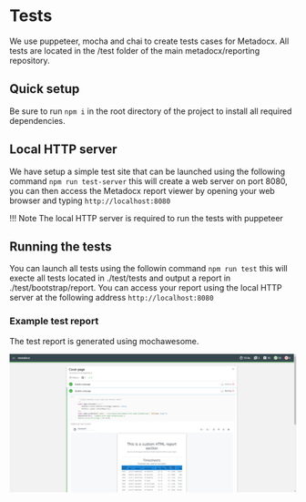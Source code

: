 # Tests

We use puppeteer, mocha and chai to create tests cases for Metadocx. All tests are located in the /test folder of the main metadocx/reporting repository.

## Quick setup
Be sure to run `npm i` in the root directory of the project to install all required dependencies.

## Local HTTP server
We have setup a simple test site that can be launched using the following command `npm run test-server` this will create a web server on port 8080, you can then access the Metadocx report viewer by opening your web browser and typing `http://localhost:8080`

!!! Note
    The local HTTP server is required to run the tests with puppeteer

## Running the tests
You can launch all tests using the followin command `npm run test` this will execte all tests located in ./test/tests and output a report in ./test/bootstrap/report. You can access your report using the local HTTP server at the following address `http://localhost:8080`

### Example test report 
The test report is generated using mochawesome.

![Example mochawesome report](mochawesome-report.png)